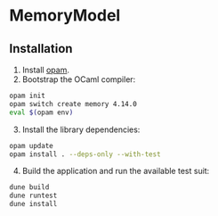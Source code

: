 # MemoryModel

## Installation

1. Install [opam](https://opam.ocaml.org/doc/Install.html).
2. Bootstrap the OCaml compiler:

```sh
opam init
opam switch create memory 4.14.0
eval $(opam env)
```

3. Install the library dependencies:

```sh
opam update
opam install . --deps-only --with-test
```

4. Build the application and run the available test suit:

```sh
dune build
dune runtest
dune install
```